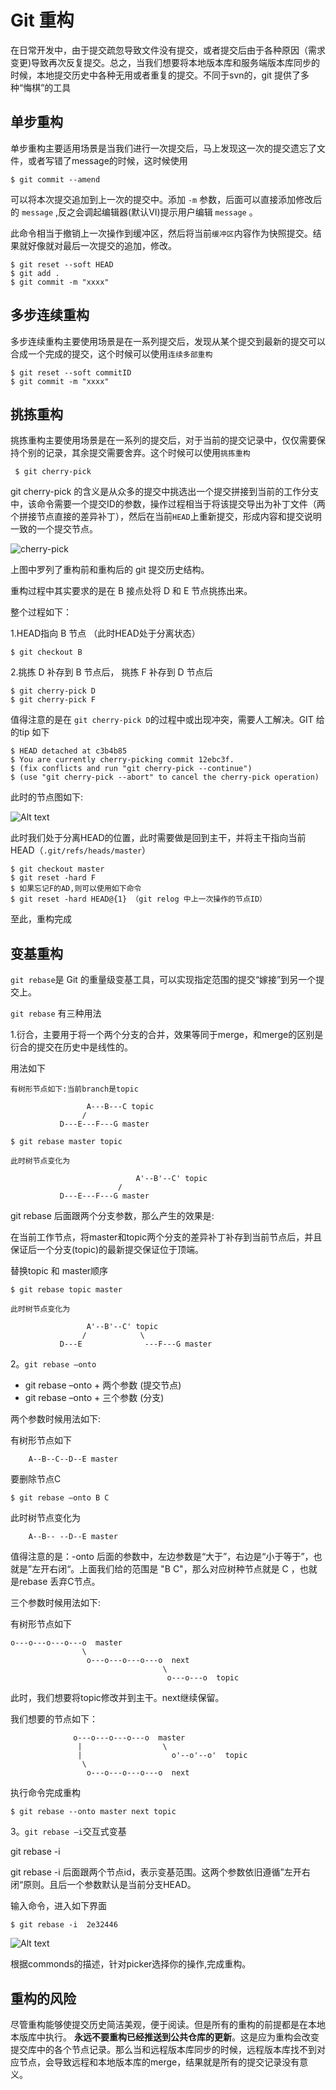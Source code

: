 # Git 重构
在日常开发中，由于提交疏忽导致文件没有提交，或者提交后由于各种原因（需求变更)导致再次反复提交。总之，当我们想要将本地版本库和服务端版本库同步的时候，本地提交历史中各种无用或者重复的提交。不同于svn的，git 提供了多种“悔棋”的工具

## 单步重构
单步重构主要适用场景是当我们进行一次提交后，马上发现这一次的提交遗忘了文件，或者写错了message的时候，这时候使用

	$ git commit --amend  

可以将本次提交追加到上一次的提交中。添加 `-m` 参数，后面可以直接添加修改后的 `message` ,反之会调起编辑器(默认VI)提示用户编辑 `message` 。

此命令相当于撤销上一次操作到缓冲区，然后将当前`缓冲区`内容作为快照提交。结果就好像就对最后一次提交的追加，修改。

	$ git reset --soft HEAD
	$ git add .
	$ git commit -m "xxxx"



## 多步连续重构
多步连续重构主要使用场景是在一系列提交后，发现从某个提交到最新的提交可以合成一个完成的提交，这个时候可以使用`连续多部重构`

	$ git reset --soft commitID 
	$ git commit -m "xxxx"
	

## 挑拣重构
挑拣重构主要使用场景是在一系列的提交后，对于当前的提交记录中，仅仅需要保持个别的记录，其余提交需要舍弃。这个时候可以使用`挑拣重构`

	 $ git cherry-pick 

git cherry-pick 的含义是从众多的提交中挑选出一个提交拼接到当前的工作分支中，该命令需要一个提交ID的参数，操作过程相当于将该提交导出为补丁文件（两个拼接节点直接的差异补丁），然后在当前`HEAD`上重新提交，形成内容和提交说明一致的一个提交节点。

![cherry-pick](https://github.com/Ambtion/ambtion.github.io/blob/master/imageSource/git/Git-CherryPiker.png?raw=ture)

上图中罗列了重构前和重构后的 git 提交历史结构。

重构过程中其实要求的是在 B 接点处将 D 和 E 节点挑拣出来。

整个过程如下：

1.HEAD指向 B 节点 （此时HEAD处于分离状态）
	
	$ git checkout B

2.挑拣 D 补存到 B 节点后， 挑拣 F 补存到 D 节点后
	
	$ git cherry-pick D
	$ git cherry-pick F


值得注意的是在  `git cherry-pick D`的过程中或出现冲突，需要人工解决。GIT 给的tip 如下
	
	$ HEAD detached at c3b4b85
	$ You are currently cherry-picking commit 12ebc3f.
	$ (fix conflicts and run "git cherry-pick --continue")
  	$ (use "git cherry-pick --abort" to cancel the cherry-pick operation)

此时的节点图如下:

![Alt text](https://github.com/Ambtion/ambtion.github.io/blob/master/imageSource/git/pick_head.png?raw=ture)

此时我们处于分离HEAD的位置，此时需要做是回到主干，并将主干指向当前HEAD（`.git/refs/heads/master`）

	$ git checkout master
	$ git reset -hard F 
	$ 如果忘记F的AD,则可以使用如下命令
	$ git reset -hard HEAD@{1} （git relog 中上一次操作的节点ID）
	
 至此，重构完成


## 变基重构
`git rebase`是 Git 的重量级变基工具，可以实现指定范围的提交“嫁接”到另一个提交上。
	
`git rebase` 有三种用法

1.衍合，主要用于将一个两个分支的合并，效果等同于merge，和merge的区别是衍合的提交在历史中是线性的。
	
用法如下

	有树形节点如下:当前branch是topic

                     A---B---C topic
                    /
               D---E---F---G master

	$ git rebase master topic

	此时树节点变化为
	
	                            A'--B'--C' topic
                            /
               D---E---F---G master

	
git rebase 后面跟两个分支参数，那么产生的效果是:	

在当前工作节点，将master和topic两个分支的差异补丁补存到当前节点后，并且保证后一个分支(topic)的最新提交保证位于顶端。

替换topic 和 master顺序

	$ git rebase topic master

	此时树节点变化为
	
	                 A'--B'--C' topic
                    /			 \
               D---E			  ---F---G master

2。`git rebase –onto`
	
* git rebase –onto + 两个参数 (提交节点)
* git rebase –onto + 三个参数	(分支)

两个参数时候用法如下:

有树形节点如下

		A--B--C--D--E master

要删除节点C

	$ git rebase –onto B C


此时树节点变化为
	
		A--B-- --D--E master
	

值得注意的是：-onto 后面的参数中，左边参数是“大于”，右边是“小于等于”，也就是”左开右闭“。上面我们给的范围是 "B C"，那么对应树种节点就是 C ，也就是rebase 丢弃C节点。


三个参数时候用法如下:

	
有树形节点如下

	o---o---o---o---o  master
                    \
                     o---o---o---o---o  next
                                      \
                                       o---o---o  topic



此时，我们想要将topic修改并到主干。next继续保留。

我们想要的节点如下：
	

	              o---o---o---o---o  master
                   |            	  \
                   |              		o'--o'--o'  topic
                    \
                     o---o---o---o---o  next


执行命令完成重构
	
	$ git rebase --onto master next topic


3。`git rebase –i`交互式变基

git rebase -i <since> <end>

git rebase -i 后面跟两个节点id，表示变基范围。这两个参数依旧遵循”左开右闭“原则。且后一个参数默认是当前分支HEAD。


输入命令，进入如下界面

	$ git rebase -i  2e32446

![Alt text](https://github.com/Ambtion/ambtion.github.io/blob/master/imageSource/git/rebase-i.png?raw=ture)

根据commonds的描述，针对picker选择你的操作,完成重构。

## 重构的风险

尽管重构能够使提交历史简洁美观，便于阅读。但是所有的重构的前提都是在本地本版库中执行。
**永远不要重构已经推送到公共仓库的更新**。这是应为重构会改变提交库中的各个节点记录。那么当和远程版本库同步的时候，远程版本库找不到对应节点，会导致远程和本地版本库的merge，结果就是所有的提交记录没有意义。



